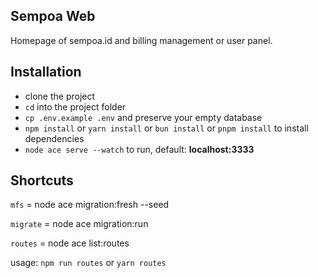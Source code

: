 ## Sempoa Web

Homepage of sempoa.id and billing management or user panel.

## Installation

- clone the project
- `cd` into the project folder
- `cp .env.example .env` and preserve your empty database
- `npm install` or `yarn install` or `bun install` or `pnpm install` to install dependencies
- `node ace serve --watch` to run, default: **localhost:3333**

## Shortcuts

`mfs` = node ace migration:fresh --seed

`migrate` = node ace migration:run

`routes` = node ace list:routes

usage: `npm run routes` or `yarn routes`
